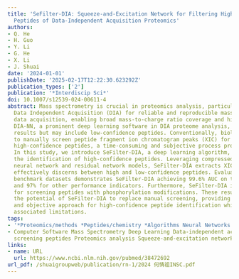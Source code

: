 ```yaml
---
title: 'SeFilter-DIA: Squeeze-and-Excitation Network for Filtering High-Confidence
  Peptides of Data-Independent Acquisition Proteomics'
authors:
- Q. He
- H. Guo
- Y. Li
- G. He
- X. Li
- J. Shuai
date: '2024-01-01'
publishDate: '2025-02-17T12:22:30.623292Z'
publication_types: ['2']
publication: '*Interdiscip Sci*'
doi: 10.1007/s12539-024-00611-4
abstract: Mass spectrometry is crucial in proteomics analysis, particularly using
  Data Independent Acquisition (DIA) for reliable and reproducible mass spectrometry
  data acquisition, enabling broad mass-to-charge ratio coverage and high throughput.
  DIA-NN, a prominent deep learning software in DIA proteome analysis, generates peptide
  results but may include low-confidence peptides. Conventionally, biologists have
  to manually screen peptide fragment ion chromatogram peaks (XIC) for identifying
  high-confidence peptides, a time-consuming and subjective process prone to variability.
  In this study, we introduce SeFilter-DIA, a deep learning algorithm, aiming at automating
  the identification of high-confidence peptides. Leveraging compressed excitation
  neural network and residual network models, SeFilter-DIA extracts XIC features and
  effectively discerns between high and low-confidence peptides. Evaluation of the
  benchmark datasets demonstrates SeFilter-DIA achieving 99.6% AUC on the test set
  and 97% for other performance indicators. Furthermore, SeFilter-DIA is applicable
  for screening peptides with phosphorylation modifications. These results demonstrate
  the potential of SeFilter-DIA to replace manual screening, providing an efficient
  and objective approach for high-confidence peptide identification while mitigating
  associated limitations.
tags:
- '*Proteomics/methods *Peptides/chemistry *Algorithms Neural Networks'
- Computer Software Mass Spectrometry Deep Learning Data-independent acquisition Manual
  screening peptides Proteomics analysis Squeeze-and-excitation networks
links:
- name: URL
  url: https://www.ncbi.nlm.nih.gov/pubmed/38472692
url_pdf: /shuaigroupweb/publication/rn-1/2024 何情祖INSC.pdf
---
```

